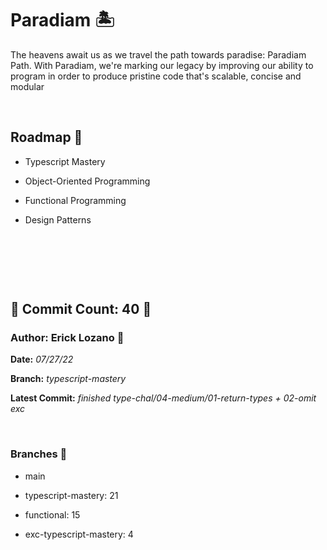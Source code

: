 # Paradiam 🏝

 The heavens await us as we travel the path towards paradise: Paradiam Path. With Paradiam, we're marking our legacy by improving our ability to program in order to produce pristine code that's scalable, concise and modular

&nbsp;

## Roadmap 📜
* Typescript Mastery

* Object-Oriented Programming  

* Functional Programming

* Design Patterns

&nbsp;

&nbsp;

&nbsp;

## 🗿 Commit Count: 40 🗿

### Author: Erick Lozano 🔱

**Date:**
*07/27/22*

**Branch:**
*typescript-mastery*

**Latest Commit:**
*finished type-chal/04-medium/01-return-types + 02-omit exc*

&nbsp;

### Branches 🗻
* main
* typescript-mastery: 21
* functional: 15

* exc-typescript-mastery: 4



<!-- Checklog Command 
git commit -am "updated commitlog 

Get Commit Count:
git shortlog -s -n --all --no-merges 

Get Last Commit Log:
git log --branches

Get Specific Branch Commit Count
git rev-list --count main


--->
